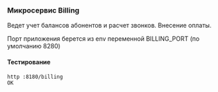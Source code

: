 ### Микросервис Billing

Ведет учет балансов абонентов и расчет звонков. Внесение оплаты.

Порт приложения берется из env переменной BILLING_PORT (по умолчанию 8280)

#### Тестирование

````shell
http :8180/billing
OK
````

